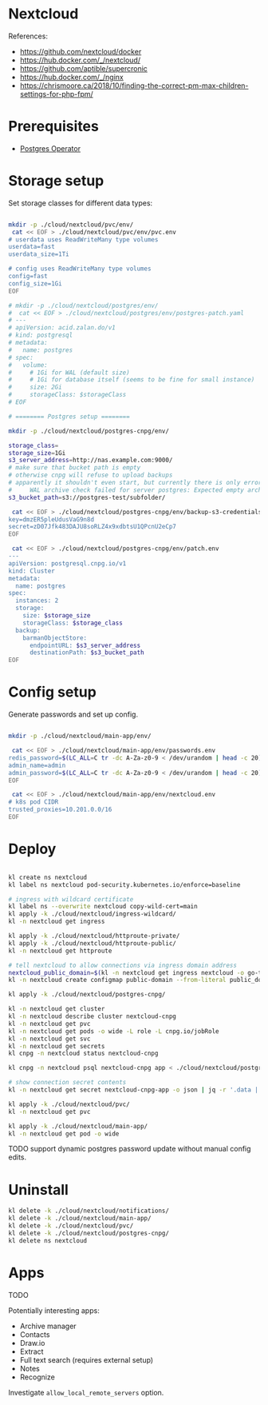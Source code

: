 
# Nextcloud

References:
- https://github.com/nextcloud/docker
- https://hub.docker.com/_/nextcloud/
- https://github.com/aptible/supercronic
- https://hub.docker.com/_/nginx
- https://chrismoore.ca/2018/10/finding-the-correct-pm-max-children-settings-for-php-fpm/

# Prerequisites

- [Postgres Operator](../../storage/postgres/readme.md)

# Storage setup

Set storage classes for different data types:

```bash

mkdir -p ./cloud/nextcloud/pvc/env/
 cat << EOF > ./cloud/nextcloud/pvc/env/pvc.env
# userdata uses ReadWriteMany type volumes
userdata=fast
userdata_size=1Ti

# config uses ReadWriteMany type volumes
config=fast
config_size=1Gi
EOF

# mkdir -p ./cloud/nextcloud/postgres/env/
#  cat << EOF > ./cloud/nextcloud/postgres/env/postgres-patch.yaml
# ---
# apiVersion: acid.zalan.do/v1
# kind: postgresql
# metadata:
#   name: postgres
# spec:
#   volume:
#     # 1Gi for WAL (default size)
#     # 1Gi for database itself (seems to be fine for small instance)
#     size: 2Gi
#     storageClass: $storageClass
# EOF

# ======== Postgres setup ========

mkdir -p ./cloud/nextcloud/postgres-cnpg/env/

storage_class=
storage_size=1Gi
s3_server_address=http://nas.example.com:9000/
# make sure that bucket path is empty
# otherwise cnpg will refuse to upload backups
# apparently it shouldn't even start, but currently there is only error in logs:
#     WAL archive check failed for server postgres: Expected empty archive
s3_bucket_path=s3://postgres-test/subfolder/

 cat << EOF > ./cloud/nextcloud/postgres-cnpg/env/backup-s3-credentials.env
key=dmzER5pleUdusVaG9n8d
secret=zD07Jfk483DAJU8soRLZ4x9xdbtsU1QPcnU2eCp7
EOF

 cat << EOF > ./cloud/nextcloud/postgres-cnpg/env/patch.env
---
apiVersion: postgresql.cnpg.io/v1
kind: Cluster
metadata:
  name: postgres
spec:
  instances: 2
  storage:
    size: $storage_size
    storageClass: $storage_class
  backup:
    barmanObjectStore:
      endpointURL: $s3_server_address
      destinationPath: $s3_bucket_path
EOF

```

# Config setup

Generate passwords and set up config.

```bash

mkdir -p ./cloud/nextcloud/main-app/env/

 cat << EOF > ./cloud/nextcloud/main-app/env/passwords.env
redis_password=$(LC_ALL=C tr -dc A-Za-z0-9 < /dev/urandom | head -c 20)
admin_name=admin
admin_password=$(LC_ALL=C tr -dc A-Za-z0-9 < /dev/urandom | head -c 20)
EOF

 cat << EOF > ./cloud/nextcloud/main-app/env/nextcloud.env
# k8s pod CIDR
trusted_proxies=10.201.0.0/16
EOF

```

# Deploy

```bash

kl create ns nextcloud
kl label ns nextcloud pod-security.kubernetes.io/enforce=baseline

# ingress with wildcard certificate
kl label ns --overwrite nextcloud copy-wild-cert=main
kl apply -k ./cloud/nextcloud/ingress-wildcard/
kl -n nextcloud get ingress

kl apply -k ./cloud/nextcloud/httproute-private/
kl apply -k ./cloud/nextcloud/httproute-public/
kl -n nextcloud get httproute

# tell nextcloud to allow connections via ingress domain address
nextcloud_public_domain=$(kl -n nextcloud get ingress nextcloud -o go-template --template "{{ (index .spec.rules 0).host}}")
kl -n nextcloud create configmap public-domain --from-literal public_domain="*$nextcloud_public_domain*" -o yaml --dry-run=client | kl apply -f -

kl apply -k ./cloud/nextcloud/postgres-cnpg/

kl -n nextcloud get cluster
kl -n nextcloud describe cluster nextcloud-cnpg
kl -n nextcloud get pvc
kl -n nextcloud get pods -o wide -L role -L cnpg.io/jobRole
kl -n nextcloud get svc
kl -n nextcloud get secrets
kl cnpg -n nextcloud status nextcloud-cnpg

kl cnpg -n nextcloud psql nextcloud-cnpg app < ./cloud/nextcloud/postgres-dump.sql

# show connection secret contents
kl -n nextcloud get secret nextcloud-cnpg-app -o json | jq -r '.data | to_entries | map(.value |= @base64d) | from_entries'

kl apply -k ./cloud/nextcloud/pvc/
kl -n nextcloud get pvc

kl apply -k ./cloud/nextcloud/main-app/
kl -n nextcloud get pod -o wide

```

TODO support dynamic postgres password update without manual config edits.

# Uninstall

```bash
kl delete -k ./cloud/nextcloud/notifications/
kl delete -k ./cloud/nextcloud/main-app/
kl delete -k ./cloud/nextcloud/pvc/
kl delete -k ./cloud/nextcloud/postgres-cnpg/
kl delete ns nextcloud
```

# Apps

TODO

Potentially interesting apps:
- Archive manager
- Contacts
- Draw.io
- Extract
- Full text search (requires external setup)
- Notes
- Recognize

Investigate `allow_local_remote_servers` option.
